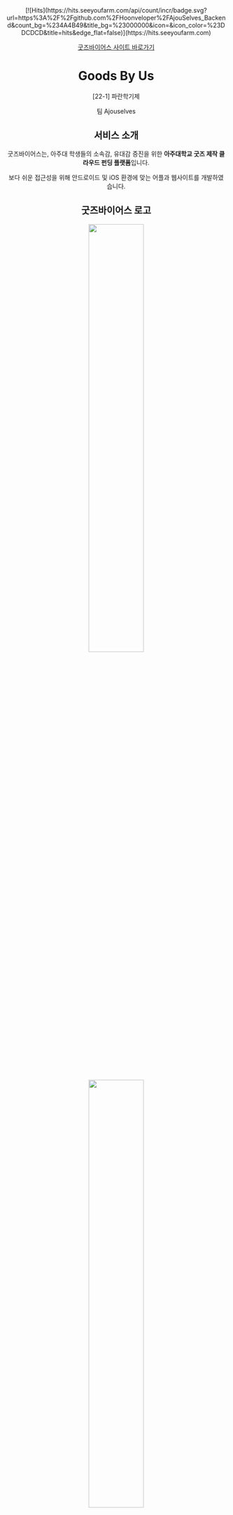 <div align="center">
  [![Hits](https://hits.seeyoufarm.com/api/count/incr/badge.svg?url=https%3A%2F%2Fgithub.com%2FHoonveloper%2FAjouSelves_Backend&count_bg=%234A4B49&title_bg=%23000000&icon=&icon_color=%23DDCDCD&title=hits&edge_flat=false)](https://hits.seeyoufarm.com)

 [굿즈바이어스 사이트 바로가기](http://goodsbyus.com/)

# Goods By Us 
[22-1] 파란학기제

팀 Ajouselves



## 서비스 소개
굿즈바이어스는, 아주대 학생들의 소속감, 유대감 증진을 위한 **아주대학교 굿즈 제작 클라우드 펀딩 플랫폼**입니다.

보다 쉬운 접근성을 위해 안드로이드 및 iOS 환경에 맞는 어플과 웹사이트를 개발하였습니다.

[Goods By Us : 굿즈바이어스]: goodsbyus.com


## 굿즈바이어스 로고

<img src="https://user-images.githubusercontent.com/77804950/171029835-36e5a22c-6f85-4acd-bd47-4d1bfa6a5686.jpg"  width="50%" height="50%"/>

<img src="https://user-images.githubusercontent.com/77804950/171029843-acae241a-c649-45e7-a3d7-743e0297f6e1.jpg"  width="50%" height="50%"/>

<img src="https://user-images.githubusercontent.com/77804950/171029844-8a745cb8-ba33-40c9-9bd1-9dc9f6d3f9b9.jpg"  width="50%" height="50%"/>

<img src="https://user-images.githubusercontent.com/77804950/171029849-194d2303-50da-42de-86bb-dbc034449230.jpg"  width="50%" height="50%"/>




## API 명세서

[굿즈 프로젝트 API 명세서.pdf](https://mature-girdle-388.notion.site/API-0dc639a485dc424ca8db2b4e807761f3)

[커뮤니티 게시글 API 명세서.pdf](https://mature-girdle-388.notion.site/41c6e62d7bfa46c5a3eeba0412bb5b7f)

[댓글\_API 명세서.pdf](https://mature-girdle-388.notion.site/API-76c8d2718f654d808594535277bbd3c5)

[Auth API 명세서.pdf](https://drive.google.com/file/d/1KzAkBEHVnGETTgUauLKe_tfPUtzPf4A5/view?usp=sharing)

[User API 명세서.pdf](https://drive.google.com/file/d/1wAZX-9HrePY-2qGC8ohEaoegE5aiPoQm/view?usp=sharing)


## ER DIAGRAM


<img src="https://user-images.githubusercontent.com/77804950/171029169-d166ea0a-5976-4fc9-8ba3-b3f6af0fd6d2.png"  width="80%" height="80%"/>


## initial setting

### Create a config folder

```
  > config.js

  module.exports = {
    server_port : 3000,
    db_url : 'mariadb://127.0.0.1:3306/local',
    db_host : '127.0.0.1', (or localhost)
    db_pw : input your password,
    db_user : input your user,
    db_port : 3306,
    db_name : input your DB_NAME
  }

  > email.js 및 .env파일은 백엔드 팀에게 문의 바람

```

---

## usage

```
> url = http://goodsbyus.com
> API 사용 = http://goodsbyus.com/api/~

cd AjouSelves_Backend
yarn install
yarn start or pm2 start app.js

API 사용은 위의 API 명세서를 확인 부탁드립니다.

```

---


## 백엔드 기술 스택

![NodeJS](https://img.shields.io/badge/node.js-6DA55F?style=for-the-badge&logo=node.js&logoColor=white)
![Express.js](https://img.shields.io/badge/express.js-%23404d59.svg?style=for-the-badge&logo=express&logoColor=%2361DAFB)
![MariaDB](https://img.shields.io/badge/MariaDB-003545?style=for-the-badge&logo=mariadb&logoColor=white)
![GitHub](https://img.shields.io/badge/github-%23121011.svg?style=for-the-badge&logo=github&logoColor=white)
![AWS](https://img.shields.io/badge/AWS-%23FF9900.svg?style=for-the-badge&logo=amazon-aws&logoColor=white)
![Nginx](https://img.shields.io/badge/nginx-%23009639.svg?style=for-the-badge&logo=nginx&logoColor=white)

</div>

